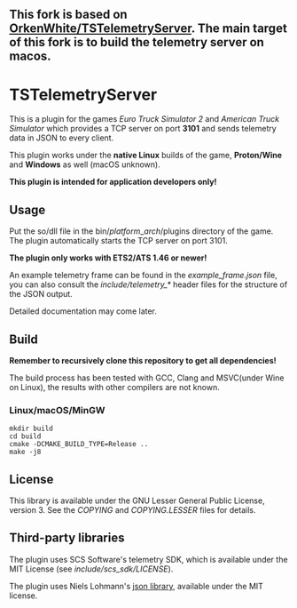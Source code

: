 This fork is based on [OrkenWhite/TSTelemetryServer](https://github.com/OrkenWhite/TSTelemetryServer). The main target of this fork is to build the telemetry server on macos.
---
# TSTelemetryServer

This is a plugin for the games *Euro Truck Simulator 2* and *American Truck Simulator* which provides a TCP server on port **3101** and sends telemetry data in JSON to every client.

This plugin works under the **native Linux** builds of the game, **Proton/Wine** and **Windows** as well (macOS unknown).

**This plugin is intended for application developers only!**

## Usage

Put the so/dll file in the bin/*platform*_*arch*/plugins directory of the game. The plugin automatically starts the TCP server on port 3101.

**The plugin only works with ETS2/ATS 1.46 or newer!**

An example telemetry frame can be found in the *example_frame.json* file, you can also consult the *include/telemetry_\** header files for the structure of the JSON output.

Detailed documentation may come later.

## Build

**Remember to recursively clone this repository to get all dependencies!**

The build process has been tested with GCC, Clang and MSVC(under Wine on Linux), the results with other compilers are not known.

### Linux/macOS/MinGW
```
mkdir build
cd build
cmake -DCMAKE_BUILD_TYPE=Release ..
make -j8
```

## License

This library is available under the GNU Lesser General Public License, version 3. See the *COPYING* and *COPYING.LESSER* files for details.

## Third-party libraries

The plugin uses SCS Software's telemetry SDK, which is available under the MIT License (see *include/scs_sdk/LICENSE*).

The plugin uses Niels Lohmann's [json library](https://github.com/nlohmann/json), available under the MIT license.
